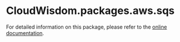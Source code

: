 # CloudWisdom.packages.aws.sqs

For detailed information on this package, please refer to the [online documentation](https://docs.virtana.com/en/aws.html).
